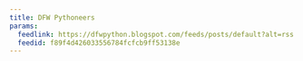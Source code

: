 ```yaml
---
title: DFW Pythoneers
params:
  feedlink: https://dfwpython.blogspot.com/feeds/posts/default?alt=rss
  feedid: f89f4d426033556784fcfcb9ff53138e
---
```

